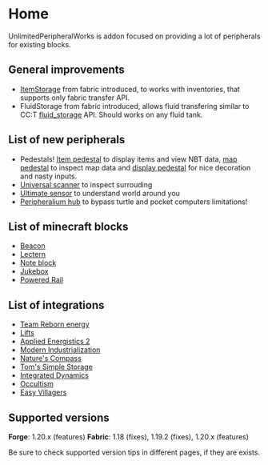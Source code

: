 # Home

UnlimitedPeripheralWorks is addon focused on providing a lot of peripherals for existing blocks.

## General improvements

- [ItemStorage](item_storage.md) from fabric introduced, to works with inventories, that supports only fabric transfer API.
- FluidStorage from fabric introduced, allows fluid transfering similar to CC:T [fluid_storage](https://tweaked.cc/generic_peripheral/fluid_storage.html) API. Should works on any fluid tank.

## List of new peripherals

- Pedestals! [Item pedestal](item_pedestal.md) to display items and view NBT data, [map pedestal](map_pedestal.md) to inspect map data and [display pedestal](display_pedestal.md) for nice decoration and nasty inputs.
- [Universal scanner](universal_scanner.md) to inspect surrouding
- [Ultimate sensor](ultimate_sensor.md) to understand world around you
- [Peripheralium hub](peripheralium_hub.md) to bypass turtle and pocket computers limitations!

## List of minecraft blocks

- [Beacon](beacon.md)
- [Lectern](lectern.md)
- [Note block](noteblock.md)
- [Jukebox](jukebox.md)
- [Powered Rail](powered_rail.md)

## List of integrations

- [Team Reborn energy](team_reborn_energy.md)
- [Lifts](lifts.md)
- [Applied Energistics 2](ae2.md)
- [Modern Industrialization](modern_industrialization.md)
- [Nature's Compass](natures_compass.md)
- [Tom's Simple Storage](toms_storage.md)
- [Integrated Dynamics](integrated_dynamics.md)
- [Occultism](occultism.md)
- [Easy Villagers](easy_villagers.md)

## Supported versions

**Forge**: 1.20.x (features)
**Fabric**: 1.18 (fixes), 1.19.2 (fixes), 1.20.x (features)

Be sure to check supported version tips in different pages, if they are exists.